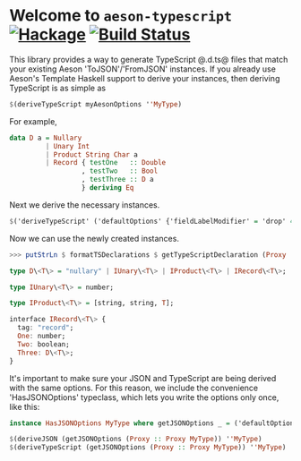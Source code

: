 
# Welcome to `aeson-typescript` [![Hackage](https://img.shields.io/hackage/v/aeson.svg)](https://hackage.haskell.org/package/aeson-typescript) [![Build Status](https://travis-ci.org/bos/aeson.svg)](https://travis-ci.org/codedown/aeson-typescript)

This library provides a way to generate TypeScript @.d.ts@ files that match your existing Aeson 'ToJSON'/'FromJSON' instances.
If you already use Aeson's Template Haskell support to derive your instances, then deriving TypeScript is as simple as

```haskell
$(deriveTypeScript myAesonOptions ''MyType)
```

For example,

```haskell
data D a = Nullary
         | Unary Int
         | Product String Char a
         | Record { testOne   :: Double
                  , testTwo   :: Bool
                  , testThree :: D a
                  } deriving Eq
```

Next we derive the necessary instances.

```haskell
$('deriveTypeScript' ('defaultOptions' {'fieldLabelModifier' = 'drop' 4, 'constructorTagModifier' = map toLower}) ''D)
```

Now we can use the newly created instances.

```haskell
>>> putStrLn $ formatTSDeclarations $ getTypeScriptDeclaration (Proxy :: Proxy D)

type D\<T\> = "nullary" | IUnary\<T\> | IProduct\<T\> | IRecord\<T\>;

type IUnary\<T\> = number;

type IProduct\<T\> = [string, string, T];

interface IRecord\<T\> {
  tag: "record";
  One: number;
  Two: boolean;
  Three: D\<T\>;
}
```

It's important to make sure your JSON and TypeScript are being derived with the same options. For this reason, we
include the convenience 'HasJSONOptions' typeclass, which lets you write the options only once, like this:

```haskell
instance HasJSONOptions MyType where getJSONOptions _ = ('defaultOptions' {'fieldLabelModifier' = 'drop' 4})

$(deriveJSON (getJSONOptions (Proxy :: Proxy MyType)) ''MyType)
$(deriveTypeScript (getJSONOptions (Proxy :: Proxy MyType)) ''MyType)
```
